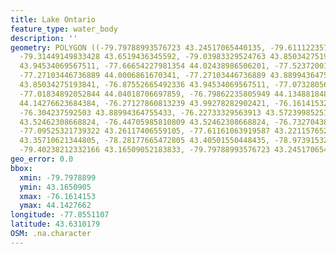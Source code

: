 ```yaml
---
title: Lake Ontario
feature_type: water_body
description: ''
geometry: POLYGON ((-79.79788993576723 43.24517065440135, -79.61112235766799 43.58831702532825,
  -79.31449149833428 43.6519436345592, -79.03983329524763 43.85034275193841, -78.43558524845668
  43.94534069567511, -77.66654227981354 44.02438986506201, -77.52372001420848 43.92160541893033,
  -77.27103446736889 44.0006861670341, -77.27103446736889 43.88994364755433, -77.20511649862769
  43.85034275193841, -76.87552665492336 43.94534069567511, -77.07328056114613 43.95325034942998,
  -77.01834892052844 44.04018706697859, -76.79862235805949 44.1348818481969, -76.33719657687362
  44.14276623684384, -76.27127860813239 43.99278282902421, -76.16141532689792 43.94534069567511,
  -76.304237592503 43.88994364755433, -76.22733329563913 43.57239985251123, -76.29325126437946
  43.52462308668824, -76.44705985810809 43.52462308668824, -76.73270438931826 43.33313737151718,
  -77.09525321739322 43.26117406559105, -77.61161063919587 43.22115765272061, -77.77640556104804
  43.35710621344805, -78.28177665472805 43.40501550448435, -78.9739153265064 43.26117406559105,
  -79.40238212332166 43.16509052183833, -79.79788993576723 43.24517065440135))
geo_error: 0.0
bbox:
  xmin: -79.7978899
  ymin: 43.1650905
  xmax: -76.1614153
  ymax: 44.1427662
longitude: -77.8551107
latitude: 43.6310179
OSM: .na.character
---
```

